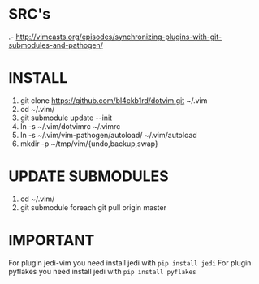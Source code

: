 
SRC's
=====
.- http://vimcasts.org/episodes/synchronizing-plugins-with-git-submodules-and-pathogen/


INSTALL
=======

1. git clone https://github.com/bl4ckb1rd/dotvim.git ~/.vim
2. cd ~/.vim/
3. git submodule update --init
4. ln -s ~/.vim/dotvimrc ~/.vimrc
5. ln -s ~/.vim/vim-pathogen/autoload/ ~/.vim/autoload
6. mkdir -p ~/tmp/vim/{undo,backup,swap}


UPDATE SUBMODULES
=================

1. cd ~/.vim/
2. git submodule foreach git pull origin master


IMPORTANT
=========

For plugin jedi-vim you need install jedi with `pip install jedi`
For plugin pyflakes you need install jedi with `pip install pyflakes`
